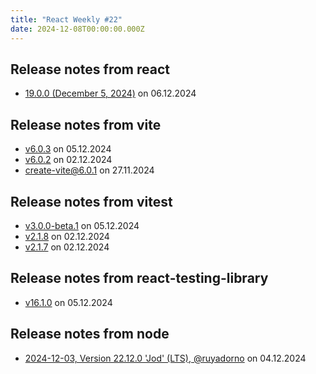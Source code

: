 ```yaml
---
title: "React Weekly #22"
date: 2024-12-08T00:00:00.000Z
---
```


## Release notes from react

- [19.0.0 (December 5, 2024)](https://github.com/facebook/react/releases/tag/v19.0.0) on 06.12.2024

## Release notes from vite

- [v6.0.3](https://github.com/vitejs/vite/releases/tag/v6.0.3) on 05.12.2024
- [v6.0.2](https://github.com/vitejs/vite/releases/tag/v6.0.2) on 02.12.2024
- [create-vite@6.0.1](https://github.com/vitejs/vite/releases/tag/create-vite%406.0.1) on 27.11.2024

## Release notes from vitest

- [v3.0.0-beta.1](https://github.com/vitest-dev/vitest/releases/tag/v3.0.0-beta.1) on 05.12.2024
- [v2.1.8](https://github.com/vitest-dev/vitest/releases/tag/v2.1.8) on 02.12.2024
- [v2.1.7](https://github.com/vitest-dev/vitest/releases/tag/v2.1.7) on 02.12.2024

## Release notes from react-testing-library

- [v16.1.0](https://github.com/testing-library/react-testing-library/releases/tag/v16.1.0) on 05.12.2024

## Release notes from node

- [2024-12-03, Version 22.12.0 'Jod' (LTS), @ruyadorno](https://github.com/nodejs/node/releases/tag/v22.12.0) on 04.12.2024
